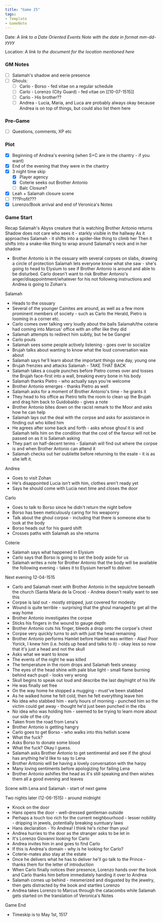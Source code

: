 ```yaml
---
title: "Game 25"
tags:
- Template
- GameNote
---
```


Date: *A link to a Date Oriented Events Note with the date in format mm-dd-yyyy*

Location: *A link to the document for the location mentioned here*

### GM Notes
- [ ] Salamah's shadow and eerie presence
- [ ] Ghouls:
	- [ ] Carlo - Borso - fed vitae on a regular schedule
	- [ ] Carlo - Lorenzo (City Guard) - fed vitae on [[10-07-1515]]
	- [ ] Carlo - His brother??
	- [ ] Andrea - Lucia, Maria, and Luca are probably always okay because Andrea is on top of things, but could also list them here

### Pre-Game
- [ ] Questions, comments, XP etc

### Plot
- [x] Beginning of Andrea's evening (when S+C are in the chantry - if you want)
- [x] End of the evening that they were in the chantry
- [x] 3 night time skip
	- [x] Player agency
	- [x] Coterie seeks out Brother Antonio
	- [ ] Balc Closure?
- [x] Leah + Salamah closure scene
- [ ] ???Profit???
- [x] Lorenzo/Book arrival and end of Veronica's Notes

### Game Start

Recap
Salamah's Abyss creature that is watching Brother Antonio returns
Shadow does not care who sees it - starkly visible in the hallway
As it approaches Salamah - it shifts into a spider-like thing to climb her
Then it shifts into a snake-like thing to wrap around Salamah's neck and in her shadow
- Brother Antonio is in the ossuary with several corpses on slabs, drawing a circle of protection
Salamah lets everyone know what she saw - she's going to head to Elysium to see if Brother Antonio is around and able to be disturbed. Carlo doesn't want to risk Brother Antonio's anger/disappointment/whatever for his not following instructions and Andrea is going to Zohan's 

Salamah
- Heads to the ossuary
- Several of the younger Cainites are around, as well as a few more prominent members of society - such as Carlo the Herald, Pietro is looming in a corner etc.
- Carlo comes over talking very loudly about the balls Salamah/the coterie had coming into Marcus' office with an offer like they did
- Salamah attempts to redirect him subtly, but he be Gangrel
- Carlo pouts
- Salamah sees some people actively listening - goes over to socialize
- Brujah talks about wanting to know what the loud conversation was about
- Salamah says he'll learn about the important things one day, young one
- Brujah frenzies and attacks Salamah - TAKE THAT BACK
- Salamah takes a couple punches before Pietro comes over and tosses the Brujah face-first into a wall, breaking every bone in his body
- Salamah thanks Pietro - who actually says you're welcome
- Brother Antonio emerges - thanks Pietro as well
- Salamah asks for a moment of Brother Antonio's time - he grants it
- They head to his office as Pietro tells the room to clean up the Brujah and drag him back to Guidobaldo - gives a note
- Brother Antonio bites down on the racist remark to the Moor and asks how he can help
- Salamah lays out the deal with the corpse and asks for assistance in finding out who killed him
- He agrees after some back and forth - asks whose ghoul it is and Salamah tells him on the condition that the cost of the favour will not be passed on as it is Salamah asking
- They part on half-decent terms - Salamah will find out where the corpse is and when Brother Antonio can attend it
- Salamah checks out her oubliette before returning to the esate - it is as she left it.

Andrea
- Goes to visit Zohan
- He's disappointed Lucia isn't with him, clothes aren't ready yet
- Says he should come with Lucia next time and closes the door

Carlo
- Goes to talk to Borso since he didn't return the night before
- Borso has been meticulously caring for his weaponry
- Talk about the ghoul corpse - including that there is someone else to look at the body
- Borso heads out for his guard shift
- Crosses paths with Salamah as she returns

Coterie
- Salamah says what happened in Elysium
- Carlo says that Borso is going to set the body aside for us
- Salamah writes a note for Brother Antonio that the body will be available the following evening - takes it to Elysium herself to deliver.

Next evening 12-04-1515
- Carlo and Salamah meet with Brother Antonio in the sepulchre beneath the church (Santa Maria de la Croce) - Andrea doesn't really want to see this
- Corpse is laid out - mostly stripped, just covered for modesty
- Wound is quite terrible - surprising that the ghoul managed to get all the way home
- Brother Antonio investigates the corpse
- Sticks his fingers in the wound to gauge depth
- Brother Antonio cuts his finger, bleeds a drop onto the corpse's chest
- Corpse very quickly turns to ash with just the head remaining
- Brother Antonio performs Hamlet before Hamlet was written - Alas! Poor Yorick, I knew him (i.e. holds up head and talks to it) - okay less so now that it's just a head and not the skull
- Asks what we want to know
- The events of the night he was killed
- The temperature in the room drops and Salamah feels uneasy
- The eyes of the head shine with pale blue light - small flame burning behind each pupil - looks very wrong
- Skull begins to speak out loud and describe the last day/night of his life
- He was finally set free
- On the way home he stopped a mugging - must've been stabbed
- As he walked home he felt cold, then he felt everything leave him
- No idea who stabbed him - early hours of morning - punched him so the victim could get away - thought he'd just been punched in the ribs
- No idea who was holding him - seemed to be trying to learn more about our side of the city
- Taken from the road from Lena's
- Brother Antonio is getting hangry
- Carlo goes to get Borso - who walks into this hellish scene
- What the fuck?
- Asks Borso to donate some blood
- What the fuck? Okay I guess.
- Salamah asks Brother Antonio to get sentimental and see if the ghoul has anything he'd like to say to Lena
- Brother Antonio will be having a lovely conversation with the harpy
- Many loving sentiments before apologizing for failing Lena
- Brother Antonio ashifies the head as it's still speaking and then wishes them all a good evening and leaves

Scene with Lena and Salamah - start of next game

Two nights later (12-06-1515) - around midnight
- Knock on the door
- Hans opens the door - well-dressed gentleman outside
- Perhaps a touch too rich for the current neighbourhood - lesser nobility - dripping in jewels, potentially breaking sumtuary laws
- Hans declaration - Yo Andrea! I think he's richer than you!
- Andrea hurries to the door as the stranger asks to be let in
- It's Lorenzo Giovanni looking for Carlo
- Andrea invites him in and goes to find Carlo
- If this is Andrea's domain - why is he looking for Carlo?
- Coterie-mates also stay at the estate
- Once he delivers what he has to deliver he'll go talk to the Prince - thanks them for the letter of introduction
- When Carlo finally notices their presence, Lorenzo hands over the book and Carlo thanks him before immediately handing it over to Andrea
- Salamah comes up behind - mesmerized and disgusted by the jewelry, then gets distracted by the book and startles Lorenzo
- Andrea takes Lorenzo to Marcus through the catacombs while Salamah gets started on the translation of Veronica's Notes

Game End
- Timeskip is to May 1st, 1517

